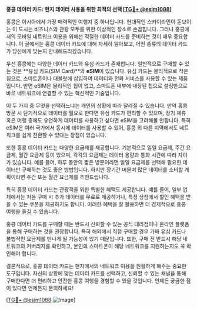 **홍콩 데이터 카드: 현지 데이터 사용을 위한 최적의 선택 [[TG💪+ @esim1088](https://t.me/s/esim1088)]**

홍콩은 아시아에서 가장 매력적인 여행지 중 하나입니다. 현대적인 스카이라인이 돋보이는 이 도시는 비즈니스와 관광 모두를 위한 이상적인 장소로 손꼽힙니다. 그러나 홍콩에서의 모바일 네트워크 이용을 위해선 적절한 데이터 카드를 준비하는 것이 매우 중요합니다. 이 글에서는 홍콩 데이터 카드에 대해 자세히 알아보고, 어떤 종류의 데이터 카드가 당신에게 맞는지 안내해드리겠습니다.

우선 홍콩에는 다양한 데이터 카드와 유심 카드가 존재합니다. 일반적으로 구매할 수 있는 것은 **유심 카드(SIM Card)**와 **eSIM**이 있습니다. 유심 카드는 물리적으로 작은 칩으로, 스마트폰이나 태블릿에 삽입하여 데이터와 전화 서비스를 사용할 수 있는 제품입니다. 반면 eSIM은 물리적인 칩이 없고, 스마트폰 내부에 내장된 칩으로 설정만으로 바로 네트워크에 연결할 수 있는 혁신적인 기술입니다.

이 두 가지 중 무엇을 선택하느냐는 개인의 상황에 따라 달라질 수 있습니다. 만약 홍콩 방문 시 단기적으로 데이터를 필요로 한다면 유심 카드가 편리할 수 있으며, 장기 체류 혹은 여행 중에도 유연하게 데이터를 사용하고 싶다면 eSIM을 고려해볼 만합니다. 특히 eSIM은 여러 국가에서 동시에 데이터를 사용할 수 있어, 홍콩 외 다른 지역에서도 네트워크를 쉽게 전환할 수 있다는 장점이 있습니다.

또한 홍콩 데이터 카드는 다양한 요금제를 제공합니다. 기본적으로 일일 요금제, 주간 요금제, 월간 요금제 등이 있으며, 각각의 요금제는 데이터 용량과 통화 시간에 따라 차이가 있습니다. 예를 들어, 하루 동안의 짧은 방문이라면 일일 요금제를 선택해 필요한 데이터만 구매하는 것도 좋은 방법입니다. 하지만 장기간 머물며 많은 데이터를 소비할 계획이라면 주간 또는 월간 요금제를 추천드립니다.

특히 홍콩 데이터 카드는 관광객을 위한 특별한 혜택도 제공합니다. 예를 들어, 일부 업체에서는 처음 구매 시 추가 데이터를 무료로 제공하거나, 특정 상점에서 할인 혜택을 받을 수 있는 쿠폰을 제공하기도 합니다. 이러한 혜택을 잘 활용하면 더 경제적으로 홍콩 여행을 즐길 수 있습니다.

홍콩 데이터 카드를 구매할 때는 반드시 신뢰할 수 있는 공식 대리점이나 온라인 플랫폼을 통해 구매하는 것을 권장합니다. 특히 해외에서 직접 구매할 경우 가짜 유심 카드나 불법적인 요금제를 만나게 될 가능성이 있기 때문입니다. 또한, 구매 전 반드시 해당 네트워크의 커버리지를 확인하고, 본인의 스마트폰이 해당 네트워크를 지원하는지도 꼭 확인해야 합니다.

결론적으로, 홍콩 데이터 카드는 현지에서의 네트워크 이용을 원활하게 해주는 중요한 도구입니다. 자신의 상황에 맞는 데이터 카드를 선택하고, 신뢰할 수 있는 채널을 통해 구매한다면 더 편리하고 안전한 홍콩 여행을 경험할 수 있을 것입니다. 언제든 궁금한 점이 있다면 언제든지 문의하세요! 

[[TG💪+ @esim1088](https://t.me/s/esim1088) ![Image](https://i.postimg.cc/Y0z9fWf4/image.png)]